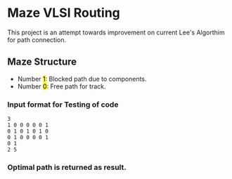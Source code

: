 # Maze VLSI Routing
This project is an attempt towards improvement on current Lee's Algorthim for path connection.

## Maze Structure
* Number <mark>1</mark>: Blocked path due to components.
* Number <mark>0</mark>: Free path for track.

### Input format for Testing of code
```
3
1 0 0 0 0 0 1
0 1 0 1 0 1 0
0 1 0 0 0 0 1
0 1
2 5
```
### Optimal path is returned as result.